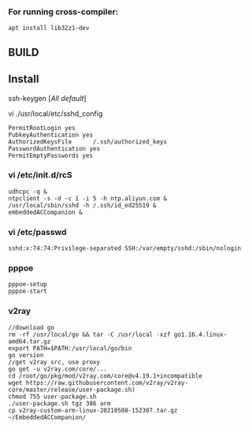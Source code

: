 ### For running cross-compiler:
    apt install lib32z1-dev


## BUILD


## Install

ssh-keygen [*All default*]

vi ./usr/local/etc/sshd_config
```
PermitRootLogin yes
PubkeyAuthentication yes
AuthorizedKeysFile      /.ssh/authorized_keys
PasswordAuthentication yes
PermitEmptyPasswords yes
```

### vi /etc/init.d/rcS
```
udhcpc -q &
ntpclient -s -d -c 1 -i 5 -h ntp.aliyun.com &
/usr/local/sbin/sshd -h /.ssh/id_ed25519 &
embeddedACCompanion &
```

### vi /etc/passwd
```
sshd:x:74:74:Privilege-separated SSH:/var/empty/sshd:/sbin/nologin
```

### pppoe
```
pppoe-setup
pppoe-start
```

### v2ray
```
//download go
rm -rf /usr/local/go && tar -C /usr/local -xzf go1.16.4.linux-amd64.tar.gz
export PATH=$PATH:/usr/local/go/bin
go version
//get v2ray src, use proxy
go get -u v2ray.com/core/...
cd /root/go/pkg/mod/v2ray.com/core@v4.19.1+incompatible
wget https://raw.githubusercontent.com/v2ray/v2ray-core/master/release/user-package.sh) 
chmod 755 user-package.sh
./user-package.sh tgz 386 arm
cp v2ray-custom-arm-linux-20210508-152307.tar.gz ~/EmbeddedACCompanion/
```